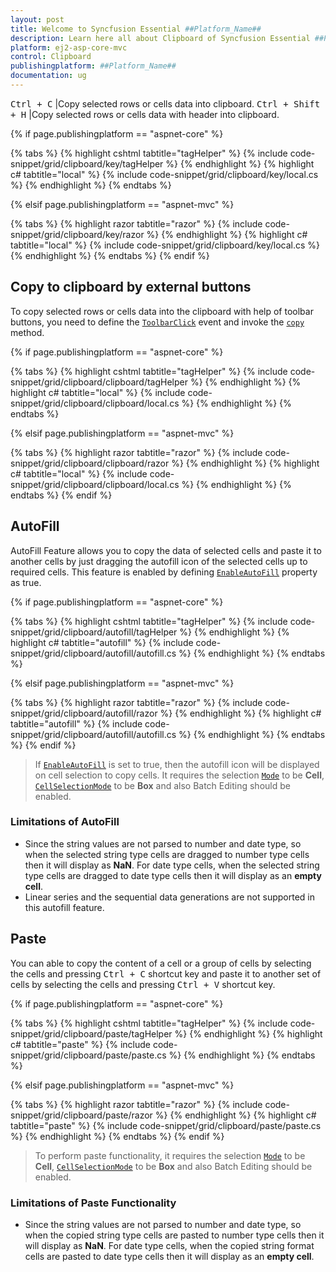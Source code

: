 ```yaml
---
layout: post
title: Welcome to Syncfusion Essential ##Platform_Name##
description: Learn here all about Clipboard of Syncfusion Essential ##Platform_Name## widgets based on HTML5 and jQuery.
platform: ej2-asp-core-mvc
control: Clipboard
publishingplatform: ##Platform_Name##
documentation: ug
---
```


<kbd>Ctrl + C</kbd> |Copy selected rows or cells data into clipboard.
<kbd>Ctrl + Shift + H</kbd> |Copy selected rows or cells data with header into clipboard.

{% if page.publishingplatform == "aspnet-core" %}

{% tabs %}
{% highlight cshtml tabtitle="tagHelper" %}
{% include code-snippet/grid/clipboard/key/tagHelper %}
{% endhighlight %}
{% highlight c# tabtitle="local" %}
{% include code-snippet/grid/clipboard/key/local.cs %}
{% endhighlight %}
{% endtabs %}

{% elsif page.publishingplatform == "aspnet-mvc" %}

{% tabs %}
{% highlight razor tabtitle="razor" %}
{% include code-snippet/grid/clipboard/key/razor %}
{% endhighlight %}
{% highlight c# tabtitle="local" %}
{% include code-snippet/grid/clipboard/key/local.cs %}
{% endhighlight %}
{% endtabs %}
{% endif %}



## Copy to clipboard by external buttons

To copy selected rows or cells data into the clipboard with help of toolbar buttons, you need to define the [`ToolbarClick`](https://help.syncfusion.com/cr/aspnetcore-js2/Syncfusion.EJ2.Grids.Grid.html#Syncfusion_EJ2_Grids_Grid_ToolbarClick) event and invoke the [`copy`](https://ej2.syncfusion.com/documentation/api/grid/#copy) method.

{% if page.publishingplatform == "aspnet-core" %}

{% tabs %}
{% highlight cshtml tabtitle="tagHelper" %}
{% include code-snippet/grid/clipboard/clipboard/tagHelper %}
{% endhighlight %}
{% highlight c# tabtitle="local" %}
{% include code-snippet/grid/clipboard/clipboard/local.cs %}
{% endhighlight %}
{% endtabs %}

{% elsif page.publishingplatform == "aspnet-mvc" %}

{% tabs %}
{% highlight razor tabtitle="razor" %}
{% include code-snippet/grid/clipboard/clipboard/razor %}
{% endhighlight %}
{% highlight c# tabtitle="local" %}
{% include code-snippet/grid/clipboard/clipboard/local.cs %}
{% endhighlight %}
{% endtabs %}
{% endif %}



## AutoFill

AutoFill Feature allows you to copy the data of selected cells and paste it to another cells by just dragging the autofill icon of the selected cells up to required cells. This feature is enabled by defining [`EnableAutoFill`](https://help.syncfusion.com/cr/aspnetcore-js2/Syncfusion.EJ2.Grids.Grid.html#Syncfusion_EJ2_Grids_Grid_EnableAutoFill) property as true.

{% if page.publishingplatform == "aspnet-core" %}

{% tabs %}
{% highlight cshtml tabtitle="tagHelper" %}
{% include code-snippet/grid/clipboard/autofill/tagHelper %}
{% endhighlight %}
{% highlight c# tabtitle="autofill" %}
{% include code-snippet/grid/clipboard/autofill/autofill.cs %}
{% endhighlight %}
{% endtabs %}

{% elsif page.publishingplatform == "aspnet-mvc" %}

{% tabs %}
{% highlight razor tabtitle="razor" %}
{% include code-snippet/grid/clipboard/autofill/razor %}
{% endhighlight %}
{% highlight c# tabtitle="autofill" %}
{% include code-snippet/grid/clipboard/autofill/autofill.cs %}
{% endhighlight %}
{% endtabs %}
{% endif %}



> If [`EnableAutoFill`](https://help.syncfusion.com/cr/aspnetcore-js2/Syncfusion.EJ2.Grids.Grid.html#Syncfusion_EJ2_Grids_Grid_EnableAutoFill) is set to true, then the autofill icon will be displayed on cell selection to copy cells.
> It requires the selection [`Mode`](https://help.syncfusion.com/cr/aspnetcore-js2/Syncfusion.EJ2.Grids.GridSelectionSettings.html#Syncfusion_EJ2_Grids_GridSelectionSettings_Mode) to be **Cell**,  [`CellSelectionMode`](https://help.syncfusion.com/cr/aspnetcore-js2/Syncfusion.EJ2.Grids.GridSelectionSettings.html#Syncfusion_EJ2_Grids_GridSelectionSettings_CellSelectionMode) to be **Box** and also Batch Editing should be enabled.

### Limitations of AutoFill

* Since the string values are not parsed to number and date type, so when the selected string type cells are dragged to number type cells then it will display as **NaN**. For date type cells, when the selected string type cells are dragged to date type cells then it will display as an **empty cell**.
* Linear series and the sequential data generations are not supported in this autofill feature.

## Paste

You can able to copy the content of a cell or a group of cells by selecting the cells and pressing <kbd>Ctrl + C</kbd> shortcut key and paste it to another set of cells by selecting the cells and pressing <kbd>Ctrl + V</kbd> shortcut key.

{% if page.publishingplatform == "aspnet-core" %}

{% tabs %}
{% highlight cshtml tabtitle="tagHelper" %}
{% include code-snippet/grid/clipboard/paste/tagHelper %}
{% endhighlight %}
{% highlight c# tabtitle="paste" %}
{% include code-snippet/grid/clipboard/paste/paste.cs %}
{% endhighlight %}
{% endtabs %}

{% elsif page.publishingplatform == "aspnet-mvc" %}

{% tabs %}
{% highlight razor tabtitle="razor" %}
{% include code-snippet/grid/clipboard/paste/razor %}
{% endhighlight %}
{% highlight c# tabtitle="paste" %}
{% include code-snippet/grid/clipboard/paste/paste.cs %}
{% endhighlight %}
{% endtabs %}
{% endif %}



> To perform paste functionality, it requires the selection [`Mode`](https://help.syncfusion.com/cr/aspnetcore-js2/Syncfusion.EJ2.Grids.GridSelectionSettings.html#Syncfusion_EJ2_Grids_GridSelectionSettings_Mode) to be **Cell**,  [`CellSelectionMode`](https://help.syncfusion.com/cr/aspnetcore-js2/Syncfusion.EJ2.Grids.GridSelectionSettings.html#Syncfusion_EJ2_Grids_GridSelectionSettings_CellSelectionMode) to be **Box** and also Batch Editing should be enabled.

### Limitations of Paste Functionality

* Since the string values are not parsed to number and date type, so when the copied string type cells are pasted to number type cells then it will display as **NaN**. For date type cells, when the copied string format cells are pasted to date type cells then it will display as an **empty cell**.